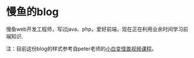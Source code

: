 # 慢鱼的blog
慢鱼web开发工程师，写过java、php，爱好前端，现在正在利用业余时间学习前端知识.

注：目前这份blog的样式参考自peter老师的[小白变怪兽视频课程](http://c.haoduoshipin.com/guaishou/)。
